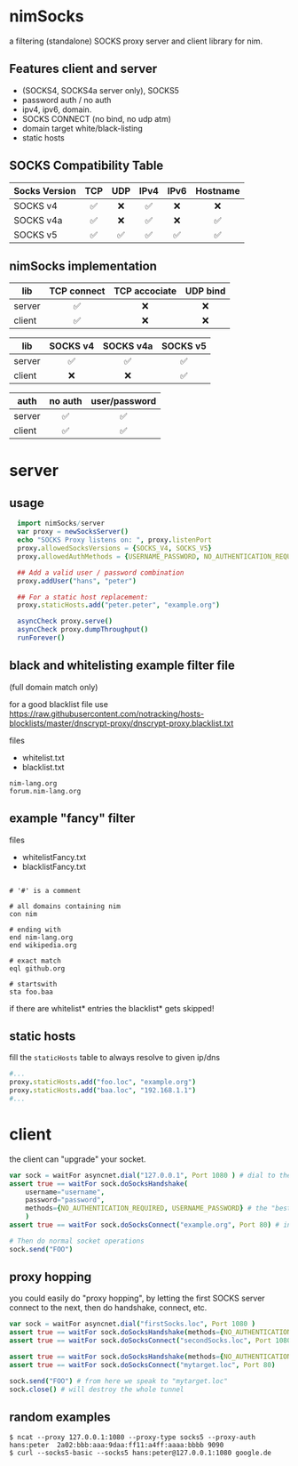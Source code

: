 # nimSocks
a filtering (standalone) SOCKS proxy server and client library for nim.

## Features client and server
- (SOCKS4, SOCKS4a server only), SOCKS5 
- password auth / no auth
- ipv4, ipv6, domain.
- SOCKS CONNECT (no bind, no udp atm)
- domain target white/black-listing
- static hosts

## SOCKS Compatibility Table

| Socks Version | TCP | UDP | IPv4 | IPv6 | Hostname |
| --- | :---: | :---: | :---: | :---: | :---: |
| SOCKS v4 | ✅ | ❌ | ✅ | ❌ | ❌ |
| SOCKS v4a | ✅ | ❌ | ✅ | ❌ | ✅ |
| SOCKS v5 | ✅ | ✅ | ✅ | ✅ | ✅ |

## nimSocks implementation
| lib | TCP connect | TCP accociate | UDP bind |
| --- | :---: | :---: | :---: |
|server | ✅ | ❌ | ❌ |
|client | ✅ | ❌ | ❌ |

| lib | SOCKS v4 | SOCKS v4a | SOCKS v5 |
| --- | :---: | :---: | :---: |
|server | ✅ | ✅ | ✅ |
|client | ❌ | ❌ | ✅ |

| auth | no auth | user/password |
| --- | :---: | :---: |
|server | ✅ | ✅ |
|client | ✅ | ✅ |


# server
## usage

```nim
  import nimSocks/server
  var proxy = newSocksServer()
  echo "SOCKS Proxy listens on: ", proxy.listenPort
  proxy.allowedSocksVersions = {SOCKS_V4, SOCKS_V5}
  proxy.allowedAuthMethods = {USERNAME_PASSWORD, NO_AUTHENTICATION_REQUIRED}

  ## Add a valid user / password combination
  proxy.addUser("hans", "peter")

  ## For a static host replacement:
  proxy.staticHosts.add("peter.peter", "example.org")

  asyncCheck proxy.serve()
  asyncCheck proxy.dumpThroughput()
  runForever()
```

## black and whitelisting example filter file 
(full domain match only)

for a good blacklist file use
https://raw.githubusercontent.com/notracking/hosts-blocklists/master/dnscrypt-proxy/dnscrypt-proxy.blacklist.txt

files 
- whitelist.txt
- blacklist.txt


```
nim-lang.org
forum.nim-lang.org
```


## example "fancy" filter 

files 
- whitelistFancy.txt
- blacklistFancy.txt


```

# '#' is a comment

# all domains containing nim
con nim

# ending with
end nim-lang.org
end wikipedia.org

# exact match
eql github.org

# startswith
sta foo.baa
```

if there are whitelist* entries
the blacklist* gets skipped!


## static hosts
fill the `staticHosts` table to always resolve to given ip/dns

```nim
#...
proxy.staticHosts.add("foo.loc", "example.org")
proxy.staticHosts.add("baa.loc", "192.168.1.1")
#...
```

# client
the client can "upgrade" your socket.

```nim
var sock = waitFor asyncnet.dial("127.0.0.1", Port 1080 ) # dial to the socks server 
assert true == waitFor sock.doSocksHandshake(
    username="username", 
    password="password", 
    methods={NO_AUTHENTICATION_REQUIRED, USERNAME_PASSWORD} # the "best" auth supported gets choosen by the server!
    ) 
assert true == waitFor sock.doSocksConnect("example.org", Port 80) # instruct the proxy to connect to target host (by tcp)

# Then do normal socket operations
sock.send("FOO")
```

## proxy hopping
you could easily do "proxy hopping", 
by letting the first SOCKS server connect to the next,
then do handshake, connect, etc.


```nim
var sock = waitFor asyncnet.dial("firstSocks.loc", Port 1080 )
assert true == waitFor sock.doSocksHandshake(methods={NO_AUTHENTICATION_REQUIRED})
assert true == waitFor sock.doSocksConnect("secondSocks.loc", Port 1080) 

assert true == waitFor sock.doSocksHandshake(methods={NO_AUTHENTICATION_REQUIRED})
assert true == waitFor sock.doSocksConnect("mytarget.loc", Port 80) 

sock.send("FOO") # from here we speak to "mytarget.loc"
sock.close() # will destroy the whole tunnel
```
 
## random examples
```
$ ncat --proxy 127.0.0.1:1080 --proxy-type socks5 --proxy-auth hans:peter  2a02:bbb:aaa:9daa:ff11:a4ff:aaaa:bbbb 9090
$ curl --socks5-basic --socks5 hans:peter@127.0.0.1:1080 google.de
```
